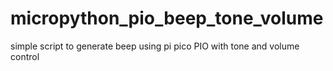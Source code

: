 # micropython_pio_beep_tone_volume
simple script to generate beep using pi pico PIO with tone and volume control
